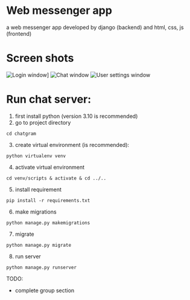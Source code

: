 # Web messenger app
a web messenger app developed by django (backend) and html, css, js (frontend)

# Screen shots
<!-- ![Login window](https://github.com/user-attachments/assets/fd3a8ebd-f1ce-49ba-86c1-cf3df5218159) -->
<!-- ![Chat window](https://github.com/user-attachments/assets/6446b417-3b24-4174-a37b-7a07f0ebf9ca) -->
<!-- ![User settings window](https://github.com/user-attachments/assets/437b9815-2bfd-4b8d-8073-fe50be9ce8d0) -->


<img src="https://github.com/user-attachments/assets/fd3a8ebd-f1ce-49ba-86c1-cf3df5218159" alt="Login window]" loading="lazy" />
<img src="https://github.com/user-attachments/assets/6446b417-3b24-4174-a37b-7a07f0ebf9ca" alt="Chat window" loading="lazy" />
<img src="https://github.com/user-attachments/assets/437b9815-2bfd-4b8d-8073-fe50be9ce8d0" alt="User settings window" loading="lazy" />




# Run chat server:
1. first install python (version 3.10 is recommended)
2. go to project directory
```
cd chatgram
```
3. create virtual environment (is recommended):
```
python virtualenv venv
```
4. activate virtual environment
```
cd venv/scripts & activate & cd ../..
```
5. install requirement
```
pip install -r requirements.txt
```
6. make migrations
```
python manage.py makemigrations
```
7. migrate
```
python manage.py migrate
```
8. run server
```
python manage.py runserver
```

TODO:
  - complete group section
